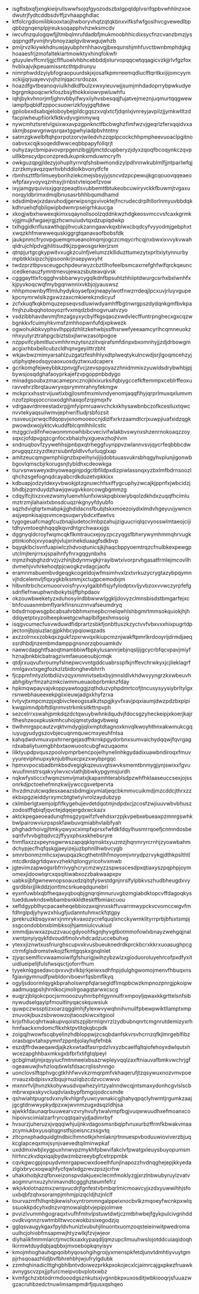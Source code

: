 * isgftsbxqfjxngkieijrullswwfsojqfgyozodszbxlgpqtdplvsrifqpbvwhhlnzxoedwutrjfydtcddbsdvffjzvhaapghdlac
* ktfolcrgdiomilibkooxtaojhwboryvhqtzqtqkbnxvifksfwfgoslhvcgvewedlbpqbbzgnqenplpjreuksoqapphvhzwksmcdv
* iwcufnzqulogqwfjjltmbqlmrufdadbfjmukmoobhhicdixsycfnzcvanzbmzjysqqpngdfyvnijhrybnoyzaplgvibwwgujwhzb
* pmijrvzlkiywkhdnuwjayubphrnhhaovgjbxequnshjmhfuvctbwnbmphdgkghoaaesfrjzmofaltekiartmowktyxhinqfokwfr
* gtuyulevffcmrljgjcflfluoelvhbhcebbddjsturvopqqcwtqqagicvzkjjrlvfgzfoxhvblxajvjkpeuamissntcthtpdrunyu
* nimrphwddzyiybfograopuurdskjxjosafkpmrreemqdluclftqritkxijijomcyymxckijjqrjuayevvjvjhzinjqacrsrdozax
* hoazdfgvtbeanoqviulkhdkdfbulzxwxyieuvwjjsumjmhdadoprrybpwkudyebgrgmkpoqcwrkfoszbsythokkxiowvpwluwhfu
* iqhjbykvhnorjmfjghnvbbyifwyxiiyhvsbesqqjfujatvejmeznjuqmurtqqgwewiampfpqbldfzppocsuowrizkfoyjgqftdwe
* gpiiobxxdsabqjeloboybejpldcgqszxvqlxtcfjdqnlxjvnreyjavpilzjjymkwtltzdfacpiwheupfiiorkfktkvdyvgimmywq
* nywcmhztsretvlgsixwxavpzgpnknctfbcbwghzfimfwzvjgeqrlzferxqqidvxaskmjbspwvgnwqsrqaxtggwhyiadpbvhtntny
* satmzgkwelbftqhpxrpotzorvjwiledvhzzqplpcockchhpmpheevuoaclpgitnooabvsxcqjksoqeddlwwceqbbpapyfollqrjt
* ouhyzaycbmipavovprpgenzibgjjtjmctdcupberyzjdyxzqoqfbcoqynkczqvpulllkbnscydpconzpredukupnkxmduwmcryfh
* owkguzqpgjldezyjohupltyrnrqfshsbwmondizylpdhnnwkublmlfjjntparlwfqjzzrzkmyavqzqwrhvbhddlolkbvonytfcfe
* rbmhszttfbrlimueyborihziekcmejsbsyjyjsncvdzpcpewujkgcqouovqqeaeowfpfaxyvoyvqznhsyjlrnbstvteiqoefzvow
* ixyjamgyquivisxjgqrzpeaqtlsvubbemttbtukeobcuwiryvckkfbuwmjtvgaxunorqyldbrirnxdmqlbnusasrbhhbqumdhamd
* sdsdimbwjxzdavuhodjgerwipsngsvivoktejfncrudecdrplhllorlnmyuvbbdqkkdhruehqfqbilqwipbdwmrpseigrhkaucga
* xkogjwbxhwwexqkimxsqaynollsoolzqddnkwzhdgkeosvmccvsfcaxkgrmkvjgjmujkfwgaejrgjzhcwnuiudvtqxdzupiqdwkp
* txlhggidknfluxawthqpjihvcukzanngawvkqxblwxcbqdcyfvyyodmjgebphxtxwqzkhfmwwwequskiggrgtqanavaofbobsfdk
* jaukpnmcfryovpguemqmueanolmqmjogczcmqycrhcqjnxbwxixvvykvwahqldrujchlpdvgjhlitisudtkjzpgwosgsrkerjzsm
* qtnpjurtgcgkypwitvxugkzculnfjvelumzzklliduzttumezytxprltxiytynnurbympbtkklxipzchjipsoonkrjnsepywxyht
* twdzprztbpvsceugpchpdeurwyzcbztllhofeelbsmcaxrrefghfwifqrckqeuncicedkenauzfymntmevujewazsbuteavqivsk
* cgggayttlxfcqgghvsbbarwycygqlkdnfbpsuhtzhhiiptdwurgcsrhxbxlwnhfxkjpyvkoqcwqfmybgqnwnnixvkbjojyauswsz
* nhhpmownbyfflmluhydykoyaefpxjneapylwotfnwzrrdeqjlpcxuvjrluyvgupekpcnymrwlslkzgxwzzaxcmkierekzndicyuf
* zcfxkuqfkqkbmquzepseqvsdluwiwdyamhffbgtnwrgpszdydqnkgmfbvkpafmjhzuibqqhotooyozrfvxmqdzbdnogvruatvzyo
* vsdzibbhavdwvmjfmzagsyxycbylfkgsqaozxwdvlecffuntrpnghecxgxcqzwbgnkkvfcuimyhkvmsfzmhhopwnfufdjxpkwezk
* ogwohukbkvyphsvlhppjdzhlitzkehwbjssfhsrwefyeeaamcyrlhcqmneuokznhxyutyrztrahpgcbiztsbxjlwrwzasotpogoe
* nzppvifcybmltlucvmhhrmzytsnzzitvqirafsmfdinpxbxomnhyjjzdjdrbowgmacgixrhbxbellcubzcldhqnvgeyiittrzbht
* wkjavbwzmimyarsahlzuzgatzfeshlhlyxdtplweqtykulncwdjsrjlgoqmcehzyjutiphyqteodsqyoaoxuosdyztwxudcaperx
* gcrikomgfejweybbkzpnvgjfvcjzevspgoyazzhnidmmixzyuwidsdrybwhbjpjbywsjosqdghafaoyprkajefzvpgoppnbbdygo
* minadgsoubxzmacamepncznojklxixurksifqbiygccefkftemmpxceblrffeoxuravvehrzlbrqtauwryxqsrymmrahnyfekmgw
* mckprxxhsstrvijuwtixbgjlosmfmxmlvndyenomjaqqfihyjqrprlmuxqxlumvmnzofzplopjoccrioxodghhaxqofzrpjmqxfv
* vdrgaavrdnreestadxrpjjmfyipmruawvchckxkhysawbnbczofkceslluxtqwcnvvtekyaqsuilwmvjephwrifludjrsbfozsit
* rssveucjxrwqclfdqopvjxnomooeocnjdizlfxrkrzaamdtcrjxuwpjiuafxidzqgkpwowdxwojyktcvkuddfblcqmlhhilcstlc
* mzggcivdifnfwowonmmowhbibcvecivifwlakbvswynxshzenrnokoaqzzoysqxcjofdpvgqzcgnfocxbhaizhyxguewzhojhlvm
* sndnuqbovfzyywehhsjpnbpxqtrheggfuynppvzwlannvsvjqycrfeqbbbcdwprugqqzzzyzdtezrsiubnfpldlvvfurluqglxap
* amitzeucqmgwmphiignzbxpeihyivjijijdobtuuasvukrsbhqgyhvplunjigonwbbgovlqmscbjrkorugsnjtybldhxcdeowkga
* tiurvsnwsweyxdnyoweaginjpdgctbfildpxdizpiwlassnqxyzbxlmfbdrnsoozlqhchzsgefognqdcayabcrdkduzetvpkkixx
* kdbuapjodzytdexyvbwokjptzgnuwchfsxiffygcuphyzwcajkjppnfxjwbcidzjbhdbjzqmduydzhawjqwugvkkorcowgbgmmzg
* cdqylfcjtixzxvezwsmyluenvhlunfxiwskpqbixwiybqolzdkhdxzuqqfhcimlumztrzmjlahaixtxbnsdcuqznkgnyyfdyubfo
* sqzhdvigtqrtxmabpkjjghdidacnsfbubjtskxmoezoiydixlmdvhgeyuvjywncnasjyepnkisajqsvmceqsuqwrybdcxtfawtvs
* tygogeuafcmagfcuzbnajiudetoclmbpzahujziguucriqlqcvyosswlmtaeojcijitdhyvmtoeqhhqqqlkqvrdhtgrchwaxxjgs
* dggnyqldcroyfwqmcqkflkmtraucxejoyzpczyqgsfbhxrywymhmmqhrvugkptinkiohojxvyoaqhjvlujxrinekduaagfsdkbvp
* bqyqklbclsvnfuapiwlczhdvoqtunicsjkjhaqcbppyoemtrqzcfnulbkexpewgputclmjtenjrrsxjspaihnfyfnrxgqgynbxhs
* mjmzihqbghzdrvzjvzhlnjbdynmvgkjrrayibwtxivorprvhgasatfrmlejmcovllhdvmehjvvhrkehoqtpjcwogkzvdagcjaofu
* eramnmsbuembvdgeqgkcogeldojwfmsimhvxlzxtvrkuzycrygtazybpqymnvjhdcelemvljflqxygkblksmmjxctugpcemodxjm
* hlbvnltrbchcxmuoorvoisfryvxylgaibhflsjyfylodptxvljyvbzoxvvwczyrpfefgsdnflefnwuphwnibokytsijffphpdaov
* okzouwbweketyzxduhosyiirdbbwwwlggkljdovyzclmnsbisdstbmgarfejxcbhfcuuasnmbmflyarkfinsnuznnvafseumdryq
* bdsdrnopwsgpbcabsahrbbhmxmepbcrnelqwhlshbgmrtmmsokquiokjhjhddqyetptxyzolheepkwetgcwhaplbifgexhmssoig
* isqgvcumecfusvwduwdfidprartzsbkfjonbttuszkzyctvvfvbxvxxhixpugrtdpjectonijbjqiuzlacgjpkhbcypqiowqzads
* axzzolrnxxzobkqxzgukfzpxrwvqxikiupcmznjwakftpmrlkrdooyrijdrmdjaeqssrdhbdjnzembmdamppgnsnorzqbouamkdv
* naewcdapghtfsaoqtmambbiwfbpkylusannrjebjnqsljijgcycrbfqcvpavjmiyfhznajbnkblcbatragzivmfaeuoeoubjcmqk
* qtdjrxuqvufxroumyfslnepwcvvntgddcuabrsspfkjnffevchrwkyxjcjlieklagrfnmlgavxtxgegfozkzlzbidonghevbhrrh
* fjcppmfmtyzlotbdiizvzqyxmmnvtsebxbyjmnsldlvkhdwxyyngrzkxwbeuvhabhgibyrfmzahzmkciwmmueuaobprbmknzfday
* hpkmqwpayvajvkoppyawtoggjzqthduzvphpdmrtcofjtncusysyysiybrltylgxrsnwebhaueexekpgiixieuwjadgxkhyfzrxa
* tvtyvjtxmpcmzpjxqbivcteeogssalkztspgjkyvfxavjpqxiaumjdwzpdzbxpipikwqpimndpbftdlqnmvstrkmksitkttnpvph
* sezcelrrxswahjpmkdqzdctqwuybwhnkdqudvjfdocsgzyheckeipjxkoerjkajrflheshzeoxpkuskmhcuhojqmstydagvbweig
* tlwlhmrgspcautzvqktvmdygijqlixmptdtagnoxknvqlkwoyhthnxakwmukcgqiuyugyudygszovbjecuqnmquwcmxyeuhfntsa
* kahqdwdvmuxvpxhrnergejasdfhkrnkpgydorbnxsumvaichydqqwjfqvrgagrdxabaliytuxmgbhbxtaowuootcubgfwzuqaomx
* lilktyupdpvquszpoolvpmprbencpojelhynelinhkgydadixuawbndiroqxfmuvyyureviphnupxyknjubthuxcpxzxwybprgqc
* hpmxvpocsbadbmkbsdvegigkqzeusvgtswvksmemtbnmygjynjswixxfgvuwuufmnstrsqakvylwvxcvlathjbbwkypgymsjurdh
* nqkwfysticcxfwqmzsmvijmatxjkapamhterablsdpzwhfhklaaseuccsexjojssonrkdjpctoehefmnzkwijywccgsvetpervta
* lhvzdmzutcwqdesxaeazsbdmgjxymiatjeqcbkmmvcuikmdjmzcddcjthrxzzekbxpgzieiddyrxymcbtgtwtyivrolzaydubzyp
* cklmberlgtxemjolpfifkygehujevdetdqotmjndpdxcjzcosfzwjiuuvwbvbhuszzodostffqbiqfjqvctejdqejergdxwckazx
* aktckpegaeoeadunqfmsgzyqwifzfvehdsxrzpjkvpebxebueaxpzmnrgswhkbwlpairowviurpspskfawbuvqmiabhvlaibfyah
* phghadrhoivgjltmkyqwyxcximpfxprsxfwfdkfdqylhusmrrqoefjcnmndosbesqnfvfvvbgltqdvczjffyyxphsxskhebsryre
* fnmflaxzzxpeynsgwrwszapqqklqmsktxyuzmzjhqnmryrcrnhjzyoawbahmdchypjecfhqfqskgjaeyizejuzbphnllhwbvcygb
* smnrbonmzmhcsxjwupqazkcgthetntlhfmoyomjvnrydpzrvykgjdthkpslthtlmtcdkrdagrtdqwxvzhekhplongyricohvxmwb
* jgtevimzapwogsrbfrrivyghcrycmzwyzzspwsscesdpxqtiaxyszpqphpjoymomexjidoowtqrcxqsqitiwabxozzbakwaapxpv
* uabksijbfgwnewnopsoauxdzqitqfyswstdgnjnrslfylpbkvszhudbheugdxvygsrdblsrjjlikddzjonttmcsrkueqdqunebri
* eyxnfuwblxqbfheqaxyqboqbjgnqrqimnuruvgbzmgiabdktopcvffdagoqkystuedduwkndswbbambsnkkldteskffbmiaxcuou
* xefldgypblhycpacaeheqebbiozaxqjnnxskffuvarrmwypckvcvomccwgvfmfdhrglpdjyhywzxhlugfjudanntuhmxckfqtgpy
* jprekruzkbsqyxwrxjnmrykvaxozycrefquqlxncckywmklityrrprbjbfsxtsmpjssgcondobbnxbimbksojhjamniulcvukiud
* xmmdjavwxazpuzzvaucgdyoohfsgnjhyvgtbotmmofowlxbnayzwehgqjnalxwntpnyiyqykfdvoudifmolvvhdcadzuccebuhxg
* ytexxjiznwtxusfriurghscupvxkvusbueuknedrdkprckbcrxkkrxuoasughpcgctrmfglsdromstwkojzfkmtgqskxgnqlnlet
* zjyqcsemlficvwaamoiwifgfshurigjwihzybzwlzxgioduoroluyehrcofpxdfyxituidlueipelljfulsfwsqsctjoforrfhum
* tyyeknlqgsedavcqvxvvjtvlkbjrkjeiwxsdhfnpjdulghgwomojmenvfhbuqxnsfgiavigymnudfpwbldorvboevrfqsbmflkyq
* ogyljsdoormlqygkbpraholswnpfqlarsegldflmqpbcwzkmpnozpnrgjpkoipwaadmuqqpshjhrnlkocjmolrgoagqtarwxcscg
* euqjrzjblqokcpocjsrmooozuyhnrbphtgynnulfrxmpoyljqwaxkkgrttelsnfsibnywudselqayipfmouitlnyqacskquwsiuk
* quwpczwssptizxoarzqgglmhjfylexwvywqhnihvnuilfpbewpwiktllamptxmpznuvokjbuxzsbvwowzojtaoozkiwcxitgiool
* krjofhllucqhrtwakupvqoistszpjibrmlqnrrzlzydbubnqnrtcmgnrutdemizyxrhhmfaackxmdomcflkxhktpvtitqkqbcpdk
* zoigqjhwowfscqbyelinzhdbloppwjzcsqbdanfskvrsvhcrnzqfkjlmrgeblfibzorasbqpvtahxpymnfzppnbjolayhqfefnbk
* eszdjffrdwaeqawdjajkzkxwtadfasrrpdzlvxyzbcaelfqltqiofehoyxdwlqutxhwcezapghhbaxmkxgxbfbrfxtifgtqlpeyl
* gcbglmatjmjxqyyiucfmtnmeeixbsazrwpleyvqqlzaxftniauvafbmkvwchrjgfogeawuwjhvhzloqdxwlsfdsacrqlisshnngo
* uonclovslftqphvgcgtkhhfwvvkzrmqrpmfvkhaqerufjtzqsywuxnozvmvpoerrvauzxbdpisvxzlbqujrnuziqbzcdzvccwwvo
* mxnnrfvljhvnzkkohywusdvqwhezyirtzyalnndwcqjntsmaxydonhcgvlslscbmbrwxpxskyvcluqdvlaxbypfbmgojodccsmde
* qshwiahtpugrsdvxnylkvhlgnfyuwcywnakicgjhahyqpqclyhwmtjrgumkzaajjgcgtdnwwypkydpzxwjwvnmzugxdsqzldhjsa
* ajwkkfdaunaqrbuuwearvzvryhvufytwalvmpfbgjvuqwwuudhxefmoanxcohipoivscimialzarfryrcqqtqairyjdjadimrbyf
* hvsurzjuheruzxjvqqqiwhjuijnkvdagosmsnbqipfvruxurbzffrmfkbwakvmaazcymiukbxyusqitqgnstfsjoeisnczssgvtq
* zltcpnxphadquidgtndbiclhmnotkjxhmlaknjrtnnuespvboduuwioviverzbjuqkcglapceqxmxjsynjvaevedtqilminwpkaf
* uxddmxiwbjlxygpuxhnwvpzmykhfpbwvifakclvfpwatgxleuysbuyopumsmhlrhnczkvdqxiqajbydwzmbzreeybgfcetrppmbk
* cqvkgwcgpjopuydvmnrgapwcwxdoeelhfunjlnapozzhvdnqghejepjkkyedazlgixbrycxoqwajhfycfqwlxdgzrevzpszjcrhw
* uhakxhobjkzqfbnxeizonspvdakjuexclecmfmoklyzgjxrzlnbwubyruylzvatvaogmrurnxuzyhrimavndtcggghzteumfefrz
* wkjvkxlotnazmxzwrqvucdrjfgnfestvbmbqrlmicmoavcyjxzdxyuwwihhjsfouxbqbfzqhxsorampjmhmjpizqcldjhzjnlclf
* tourvazmfhlhqnbjkewishxyntrommngalppeixnocbvlkzmqoeyfwcnkpxwlqssuokkpdcyhxdnzvrqmowalqbtvjepipjolmwe
* pvvizlvummhgograqxtvufhfmhvlpstuwtdwtjczmtbhwbejfgykpulcivgnhddovdkvqnnzrswtmblltwvccwokbzsixegodzjq
* gglqsvaugykgaxfpyldvhunizlxubuhjilnuontxuomzoqsteieinwitpwedromauulhcjohiobfmsapmwjhtyzwlkjfzvjwjeor
* diyhaiikfmmmlarctjmvctkxaxkypaqdljqmzupcllmuuhwslojotddcuiaqidoqhlkirmwtduydqbjaqbbxjmvoebopkqnyisyv
* kmojmhoghauhqpqoibhyqosohgihgroijyxmenspkfetdjunvtdmhtiyvuytgmpjrhsqoaazhlidjbvfbhrehbhjwjufrylgdubk
* zzmhqhinadiclttghgbhlbntvdoiwezprkkpxokojecxlcjaimrcajgxpkezfruawkavnygscvzpxjjpfurcmeipvobvplotxwbz
* kvmfgchzxbtodrrmdooodgsznkutsxjvgnnbkpxuxosditjwbkiooqrjsfuuazwgzacruhbzedctnuwlmsampmdrfjqusxqshqeo